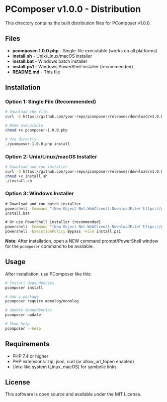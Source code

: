 # PComposer v1.0.0 - Distribution

This directory contains the built distribution files for PComposer v1.0.0.

## Files

- **pcomposer-1.0.0.php** - Single-file executable (works on all platforms)
- **install.sh** - Unix/Linux/macOS installer
- **install.bat** - Windows batch installer
- **install.ps1** - Windows PowerShell installer (recommended)
- **README.md** - This file

## Installation

### Option 1: Single File (Recommended)
```bash
# Download the file
curl -O https://github.com/your-repo/pcomposer/releases/download/v1.0.0/pcomposer-1.0.0.php

# Make executable
chmod +x pcomposer-1.0.0.php

# Use directly
./pcomposer-1.0.0.php install
```

### Option 2: Unix/Linux/macOS Installer
```bash
# Download and run installer
curl -O https://github.com/your-repo/pcomposer/releases/download/v1.0.0/install.sh
chmod +x install.sh
./install.sh
```

### Option 3: Windows Installer
```cmd
# Download and run batch installer
powershell -Command "(New-Object Net.WebClient).DownloadFile('https://github.com/your-repo/pcomposer/releases/download/v1.0.0/install.bat', 'install.bat')"
install.bat

# Or use PowerShell installer (recommended)
powershell -Command "(New-Object Net.WebClient).DownloadFile('https://github.com/your-repo/pcomposer/releases/download/v1.0.0/install.ps1', 'install.ps1')"
powershell -ExecutionPolicy Bypass -File install.ps1
```

**Note**: After installation, open a NEW command prompt/PowerShell window for the `pcomposer` command to be available.

## Usage

After installation, use PComposer like this:

```bash
# Install dependencies
pcomposer install

# Add a package
pcomposer require monolog/monolog

# Update dependencies
pcomposer update

# Show help
pcomposer --help
```

## Requirements

- PHP 7.4 or higher
- PHP extensions: zip, json, curl (or allow_url_fopen enabled)
- Unix-like system (Linux, macOS) for symbolic links

## License

This software is open source and available under the MIT License.
